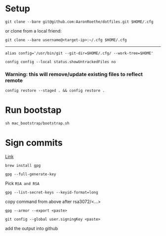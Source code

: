 # Setup
`git clone --bare git@github.com:AaronRoethe/dotfiles.git $HOME/.cfg`

or clone from a local friend:

`git clone --bare username@<target-ip>:~/.cfg $HOME/.cfg`

---

`alias config='/usr/bin/git --git-dir=$HOME/.cfg/ --work-tree=$HOME'`

`config config --local status.showUntrackedFiles no`

### Warning: this will remove/update existing files to reflect remote
`config restore --staged . && config restore .`

# Run bootstap
`sh mac_bootstrap/bootstrap.sh`

# Sign commits
[Link](https://docs.github.com/en/authentication/managing-commit-signature-verification/generating-a-new-gpg-key)

`brew install gpg`

`gpg --full-generate-key`

Pick `RSA and RSA`

`gpg --list-secret-keys --keyid-format=long`

copy command from above after rsa3072/<...>

`gpg --armor --export <paste>`

`git config --global user.signingKey <paste>`

add the output into github

